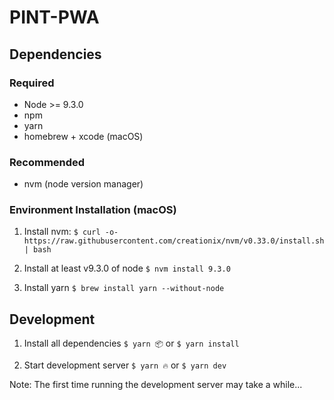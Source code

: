 # PINT-PWA

## Dependencies

### Required
* Node >= 9.3.0
* npm
* yarn
* homebrew + xcode (macOS)

### Recommended
* nvm (node version manager)

### Environment Installation (macOS)

1. Install nvm: `$ curl -o- https://raw.githubusercontent.com/creationix/nvm/v0.33.0/install.sh | bash`

2. Install at least v9.3.0 of node 
`$ nvm install 9.3.0`

3. Install yarn 
`$ brew install yarn --without-node`

## Development

1. Install all dependencies
`$ yarn 📦`
or
`$ yarn install`

2. Start development server
`$ yarn 🔥`
or
`$ yarn dev`

Note: The first time running the development server may take a while...